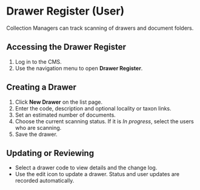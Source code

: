 # Drawer Register (User)

Collection Managers can track scanning of drawers and document folders.

## Accessing the Drawer Register
1. Log in to the CMS.
2. Use the navigation menu to open **Drawer Register**.

## Creating a Drawer
1. Click **New Drawer** on the list page.
2. Enter the code, description and optional locality or taxon links.
3. Set an estimated number of documents.
4. Choose the current scanning status. If it is *In progress*, select the users who are scanning.
5. Save the drawer.

## Updating or Reviewing
- Select a drawer code to view details and the change log.
- Use the edit icon to update a drawer. Status and user updates are recorded automatically.
